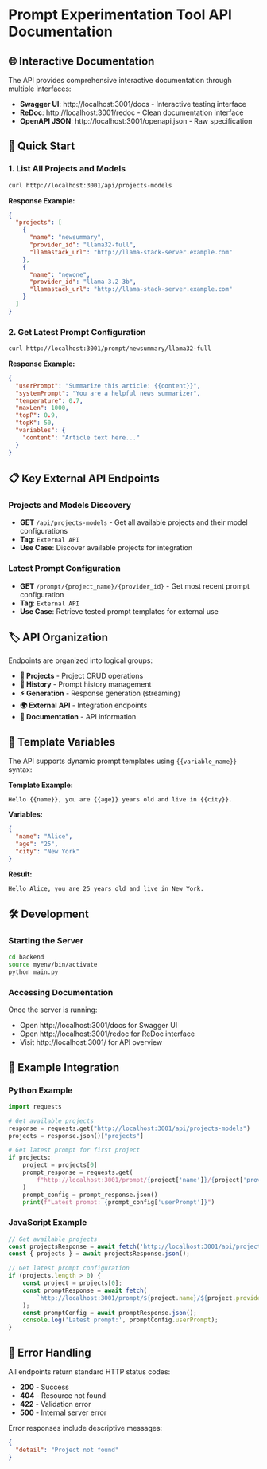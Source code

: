 # Prompt Experimentation Tool API Documentation

## 🌐 Interactive Documentation

The API provides comprehensive interactive documentation through multiple interfaces:

- **Swagger UI**: http://localhost:3001/docs - Interactive testing interface
- **ReDoc**: http://localhost:3001/redoc - Clean documentation interface  
- **OpenAPI JSON**: http://localhost:3001/openapi.json - Raw specification

## 🚀 Quick Start

### 1. List All Projects and Models
```bash
curl http://localhost:3001/api/projects-models
```

**Response Example:**
```json
{
  "projects": [
    {
      "name": "newsummary",
      "provider_id": "llama32-full",
      "llamastack_url": "http://llama-stack-server.example.com"
    },
    {
      "name": "newone", 
      "provider_id": "llama-3.2-3b",
      "llamastack_url": "http://llama-stack-server.example.com"
    }
  ]
}
```

### 2. Get Latest Prompt Configuration
```bash
curl http://localhost:3001/prompt/newsummary/llama32-full
```

**Response Example:**
```json
{
  "userPrompt": "Summarize this article: {{content}}",
  "systemPrompt": "You are a helpful news summarizer",
  "temperature": 0.7,
  "maxLen": 1000,
  "topP": 0.9,
  "topK": 50,
  "variables": {
    "content": "Article text here..."
  }
}
```

## 📋 Key External API Endpoints

### Projects and Models Discovery
- **GET** `/api/projects-models` - Get all available projects and their model configurations
- **Tag**: `External API`
- **Use Case**: Discover available projects for integration

### Latest Prompt Configuration  
- **GET** `/prompt/{project_name}/{provider_id}` - Get most recent prompt configuration
- **Tag**: `External API`
- **Use Case**: Retrieve tested prompt templates for external use

## 🏷️ API Organization

Endpoints are organized into logical groups:

- **📁 Projects** - Project CRUD operations
- **📜 History** - Prompt history management  
- **⚡ Generation** - Response generation (streaming)
- **🌍 External API** - Integration endpoints
- **📖 Documentation** - API information

## 🔗 Template Variables

The API supports dynamic prompt templates using `{{variable_name}}` syntax:

**Template Example:**
```
Hello {{name}}, you are {{age}} years old and live in {{city}}.
```

**Variables:**
```json
{
  "name": "Alice",
  "age": "25", 
  "city": "New York"
}
```

**Result:**
```
Hello Alice, you are 25 years old and live in New York.
```

## 🛠️ Development

### Starting the Server
```bash
cd backend
source myenv/bin/activate
python main.py
```

### Accessing Documentation
Once the server is running:
- Open http://localhost:3001/docs for Swagger UI
- Open http://localhost:3001/redoc for ReDoc interface
- Visit http://localhost:3001/ for API overview

## 📝 Example Integration

### Python Example
```python
import requests

# Get available projects
response = requests.get("http://localhost:3001/api/projects-models")
projects = response.json()["projects"]

# Get latest prompt for first project
if projects:
    project = projects[0]
    prompt_response = requests.get(
        f"http://localhost:3001/prompt/{project['name']}/{project['provider_id']}"
    )
    prompt_config = prompt_response.json()
    print(f"Latest prompt: {prompt_config['userPrompt']}")
```

### JavaScript Example
```javascript
// Get available projects
const projectsResponse = await fetch('http://localhost:3001/api/projects-models');
const { projects } = await projectsResponse.json();

// Get latest prompt configuration
if (projects.length > 0) {
    const project = projects[0];
    const promptResponse = await fetch(
        `http://localhost:3001/prompt/${project.name}/${project.provider_id}`
    );
    const promptConfig = await promptResponse.json();
    console.log('Latest prompt:', promptConfig.userPrompt);
}
```

## 🔧 Error Handling

All endpoints return standard HTTP status codes:

- **200** - Success
- **404** - Resource not found
- **422** - Validation error
- **500** - Internal server error

Error responses include descriptive messages:
```json
{
  "detail": "Project not found"
}
```